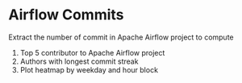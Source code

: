 # Airflow Commits

Extract the number of commit in Apache Airflow project to compute
1) Top 5 contributor to Apache Airflow project
2) Authors with longest commit streak
3) Plot heatmap by weekday and hour block
